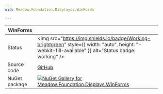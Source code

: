 ```yaml
---
uid: Meadow.Foundation.Displays;.WinForms

---
```


| WinForms | |
|--------|--------|
| Status | <img src="https://img.shields.io/badge/Working-brightgreen" style={{ width: "auto", height: "-webkit-fill-available" }} alt="Status badge: working" /> |
| Source code | [GitHub](https://github.com/WildernessLabs/Meadow.Foundation/tree/main/Source/Meadow.Foundation.Peripherals/Displays.WinForms) |
| NuGet package | <a href="https://www.nuget.org/packages/Meadow.Foundation.Displays.WinForms/" target="_blank"><img src="https://img.shields.io/nuget/v/Meadow.Foundation.Displays.WinForms.svg?label=Meadow.Foundation.Displays.WinForms" alt="NuGet Gallery for Meadow.Foundation.Displays.WinForms" /></a> |

